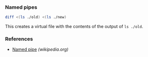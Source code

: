 ### Named pipes

```sh
diff <(ls ./old) <(ls ./new)
```

This creates a virtual file with the contents of the output of `ls ./old`.

### References

- [Named pipe](https://en.wikipedia.org/wiki/Named_pipe) _(wikipedia.org)_
